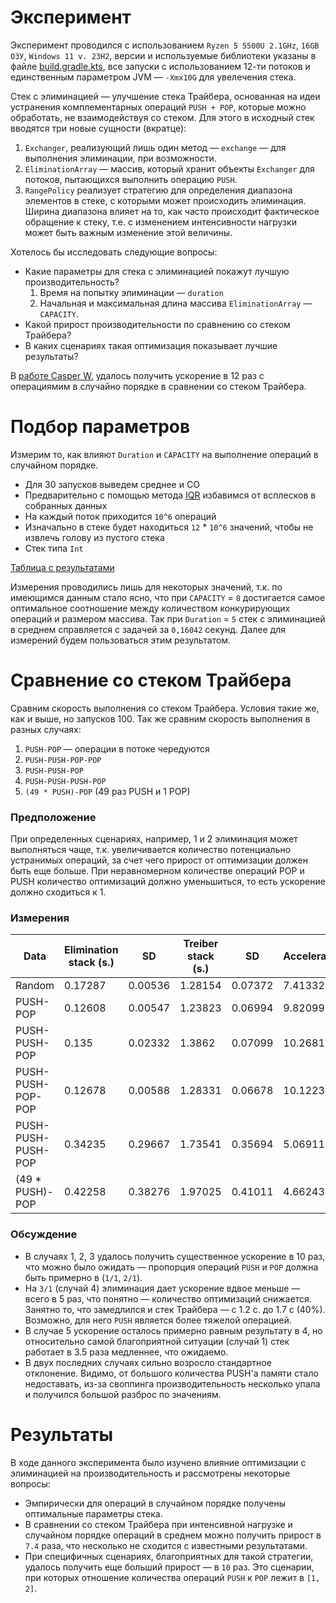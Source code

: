 # Эксперимент

Эксперимент проводился с использованием `Ryzen 5 5500U 2.1GHz`, `16GB ОЗУ`, `Windows 11 v. 23H2`, версии и
используемые библиотеки указаны в файле [build.gradle.kts](build.gradle.kts), все запуски с использованием 12-ти
потоков и единственным параметром JVM — `-Xmx10G` для увелечения стека.

Стек с элиминацией — улучшение стека Трайбера, основанная на идеи устранения комплементарных операций `PUSH + POP`,
которые можно обработать, не взаимодействуя со стеком. Для этого в исходный стек вводятся три новые сущности (вкратце):

1. `Exchanger`, реализующий лишь один метод — `exchange` — для выполнения элиминации, при возможности.
2. `EliminationArray` — массив, который хранит объекты `Exchanger` для потоков, пытающихся выполнить операцию `PUSH`.
3. `RangePolicy` реализует стратегию для определения диапазона элементов в стеке, с которыми может происходить
   элиминация. Ширина диапазона влияет на то, как часто происходит фактическое обращение к стеку, т.е. с изменением
   интенсивности нагрузки может быть важным изменение этой величины.

Хотелось бы исследовать следующие вопросы:

- Какие параметры для стека с элиминацией покажут лучшую производительность?
    1. Время на попытку элиминации — `duration`
    2. Начальная и максимальная длина массива `EliminationArray` — `CAPACITY`.
- Какой прирост производительности по сравнению со стеком Трайбера?
- В каких сценариях такая оптимизация показывает лучшие результаты?

В [работе Casper W.](https://www.cs.vu.nl/~wanf/theses/woudenberg-bscthesis.pdf) удалось получить ускорение в 12
раз с операциямим в случайно порядке в сравнении со стеком Трайбера.

# Подбор параметров

Измерим то, как влияют `Duration` и `CAPACITY` на выполнение операций в случайном порядке.

- Для 30 запусков выведем среднее и СО
- Предварительно с помощью метода [IQR](https://en.wikipedia.org/wiki/Interquartile_range) избавимся от всплесков в
  собранных данных
- На каждый поток приходится `10^6` операций
- Изначально в стеке будет находиться `12` * `10^6` значений, чтобы не извлечь голову из пустого стека
- Стек типа `Int`

[Таблица с результатами](https://docs.google.com/spreadsheets/d/1DTobAr-UhOyjFJyWiZ-hPgfPGe-Z2Jd9JEGzOe_1x-U/edit?hl=ru#gid=0)

Измерения проводились лишь для некоторых значений, т.к. по имеющимся данным стало ясно, что при `CAPACITY` = `8`
достигается самое оптимальное соотношение между количеством конкурирующих операций и размером массива. Так
при `Duration` = `5` стек c элиминацией в среднем справляется с задачей за `0,16042` секунд. Далее для измерений будем
пользоваться этим результатом.

# Сравнение со стеком Трайбера

Сравним скорость выполнения со стеком Трайбера. Условия такие же, как и выше, но запусков 100.
Так же сравним скорость выполнения в разных случаях:

1. `PUSH-POP` — операции в потоке чередуются
2. `PUSH-PUSH-POP-POP`
3. `PUSH-PUSH-POP`
4. `PUSH-PUSH-PUSH-POP`
5. `(49 * PUSH)-POP` (49 раз PUSH и 1 POP)

<h3>Предположение</h3>

При определенных сценариях, например, 1 и 2 элиминация может выполняться чаще, т.к. увеличивается количество
потенциально устранимых операций, за счет чего
прирост от оптимизации должен быть еще больше. При неравномерном количестве операций POP и PUSH количество оптимизаций
должно уменьшиться, то есть ускорение
должно сходиться к 1.

<h3>Измерения</h3>

| 		Data		               | 	Elimination stack (s.)	 | 		SD	       | 	Treiber stack (s.)	 | 	SD 		      | 		Acceleration	 |
|------------------------|--------------------------|-------------|----------------------|-------------|-----------------|
| 		Random		             | 		0.17287			             | 		0.00536		 | 		1.28154			         | 		0.07372		 | 	7.41332		      |
| 		PUSH-POP		           | 		0.12608			             | 		0.00547		 | 		1.23823			         | 		0.06994		 | 	9.82099		      |
| 		PUSH-PUSH-POP		      | 		0.135			               | 		0.02332		 | 		1.3862			          | 		0.07099		 | 	10.26815		     |
| 		PUSH-PUSH-POP-POP		  | 		0.12678			             | 		0.00588		 | 		1.28331			         | 		0.06678		 | 	10.12234		     |
| 		PUSH-PUSH-PUSH-POP		 | 		0.34235			             | 		0.29667		 | 		1.73541			         | 		0.35694		 | 	5.06911		      |
| 		(49 * PUSH)-POP		    | 		0.42258			             | 		0.38276		 | 		1.97025			         | 		0.41011		 | 	4.66243		      |

<h3>Обсуждение</h3>

- В случаях 1, 2, 3 удалось получить существенное ускорение в 10 раз, что можно было ожидать — пропорция операций `PUSH` и `POP` должна быть примерно в (`1/1`, `2/1`). 
- На `3/1` (случай 4) элиминация дает ускорение вдвое меньше — всего в 5 раз, что понятно — количество оптимизаций снижается. Занятно то, что замедлился и стек Трайбера — c 1.2 c. до 1.7 с (40%). Возможно, для него `PUSH` является более тяжелой операцией.
- В случае 5 ускорение осталось примерно равным результату в 4, но относительно самой благоприятной ситуации (случай 1) стек работает в 3.5 раза медленнее, что ожидаемо.
- В двух последних случаях сильно возросло стандартное отклонение. Видимо, от большого количества PUSH'а  памяти стало недоставать, из-за своппинга производительность несколько упала и получился большой разброс по значениям.

# Результаты

В ходе данного эксперимента было изучено влияние оптимизации с элиминацией на производительность и рассмотрены некоторые
вопросы:

- Эмпирически для операций в случайном порядке получены оптимальные параметры стека.
- В сравнении со стеком Трайбера при интенсивной нагрузке и случайном порядке операций в среднем можно получить прирост
  в `7.4` раза, что несколько не сходится с известными результатами.
- При специфичных сценариях, благоприятных для такой стратегии, удалось получить еще больший прирост —
  в `10` раз. Это сценарии, при которых отношение количества операций `PUSH` к `POP` лежит в `[1, 2]`.
